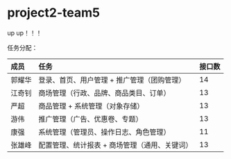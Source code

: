 # project2-team5
up up！！！

任务分配：  

| 成员 | 任务 | 接口数 |
| :- | :- | :- |
| 郭耀华 | 登录、首页、用户管理 + 推广管理（团购管理） | 14 |
| 江奇钊 | 商场管理（行政、品牌、商品类目、订单） | 13 |
| 严超 | 商品管理 + 系统管理（对象存储） | 13 |
| 游伟 | 推广管理（广告、优惠卷、专题） | 13 |
| 康强 | 系统管理（管理员、操作日志、角色管理） | 11 |
| 张雄峰 | 配置管理、统计报表 + 商场管理（通用、关键词） | 13 |